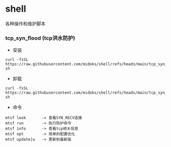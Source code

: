 # shell

各种操作和维护脚本

### tcp_syn_flood (tcp洪水防护)

-  安装
```
curl -fsSL https://raw.githubusercontent.com/midoks/shell/refs/heads/main/tcp_syn_flood/install.sh| sh
```

- 卸载

```
curl -fsSL https://raw.githubusercontent.com/midoks/shell/refs/heads/main/tcp_syn_flood/uninstall.sh| sh
```

- 命令
```
mtsf look   	-> 查看SYN_RECV连接
mtsf run 		-> 执行防护命令
mtsf info 		-> 查看tcp相关信息
mtsf opt 		-> 简单的配置优化
mtsf update|u 	-> 更新到最新版
```
